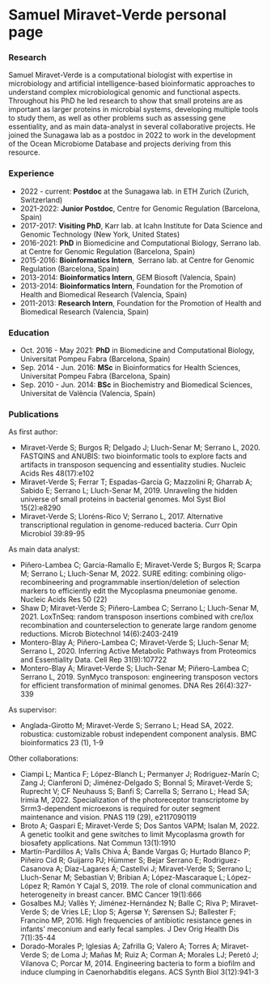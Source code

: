 # Samuel Miravet-Verde personal page

### Research 

<!---
<img style="float: left; width: 15%; height: auto" src="./profile_image.jpeg">
-->

Samuel Miravet-​Verde is a computational biologist with expertise in microbiology and artificial intelligence-​based bioinformatic approaches to understand complex microbiological genomic and functional aspects. Throughout his PhD he led research to show that small proteins are as important as larger proteins in microbial systems, developing multiple tools to study them, as well as other problems such as assessing gene essentiality, and as main data-​analyst in several collaborative projects. He joined the Sunagawa lab as a postdoc in 2022 to work in the development of the Ocean Microbiome Database and projects deriving from this resource.

### Experience 

- 2022 - current: **Postdoc** at the Sunagawa lab. in ETH Zurich (Zurich, Switzerland)
- 2021-​2022: **Junior Postdoc**, Centre for Genomic Regulation (Barcelona, Spain)
- 2017-​2017: **Visiting PhD**, Karr lab. at Icahn Institute for Data Science and Genomic Technology (New York, United States)
- 2016-​2021: **PhD** in Biomedicine and Computational Biology, Serrano lab. at Centre for Genomic Regulation (Barcelona, Spain)
- 2015-​2016: **Bioinformatics Intern**,  Serrano lab. at Centre for Genomic Regulation (Barcelona, Spain)
- 2013-​2014: **Bioinformatics Intern**, GEM Biosoft (Valencia, Spain)
- 2013-​2014: **Bioinformatics Intern**, Foundation for the Promotion of Health and Biomedical Research (Valencia, Spain)
- 2011-​2013: **Research Intern**, Foundation for the Promotion of Health and Biomedical Research (Valencia, Spain)

### Education

- ​Oct. 2016 - May 2021: **PhD** in Biomedicine and Computational Biology, Universitat Pompeu Fabra (Barcelona, Spain)
- Sep. 2014 - Jun. ​2016: **MSc** in Bioinformatics for Health Sciences, Universitat Pompeu Fabra (Barcelona, Spain)
- Sep. 2010 - Jun. ​2014: **BSc** in Biochemistry and Biomedical Sciences, Universitat de València (Valencia, Spain)

### Publications

As first author:

- Miravet-Verde S; Burgos R; Delgado J; Lluch-Senar M; Serrano L, 2020. FASTQINS and ANUBIS: two bioinformatic tools to explore facts and artifacts in transposon sequencing and essentiality studies.  Nucleic Acids Res 48(17):e102
- Miravet-Verde S; Ferrar T; Espadas-García G; Mazzolini R; Gharrab A; Sabido E; Serrano L; Lluch-Senar M, 2019. Unraveling the hidden universe of small proteins in bacterial genomes.  Mol Syst Biol 15(2):e8290
- Miravet-Verde S; Lloréns-Rico V; Serrano L, 2017. Alternative transcriptional regulation in genome-reduced bacteria.  Curr Opin Microbiol 39:89-95

As main data analyst:

- Piñero-Lambea C; Garcia-Ramallo E; Miravet-Verde S; Burgos R; Scarpa M; Serrano L; Lluch-Senar M, 2022. SURE editing: combining oligo-recombineering and programmable insertion/deletion of selection markers to efficiently edit the Mycoplasma pneumoniae genome. Nucleic Acids Res 50 (22)
- Shaw D; Miravet-Verde S; Piñero-Lambea C; Serrano L; Lluch-Senar M, 2021. LoxTnSeq: random transposon insertions combined with cre/lox recombination and counterselection to generate large random genome reductions.  Microb Biotechnol 14(6):2403-2419
- Montero-Blay A; Piñero-Lambea C; Miravet-Verde S; Lluch-Senar M; Serrano L, 2020. Inferring Active Metabolic Pathways from Proteomics and Essentiality Data.  Cell Rep 31(9):107722
- Montero-Blay A; Miravet-Verde S; Lluch-Senar M; Piñero-Lambea C; Serrano L, 2019. SynMyco transposon: engineering transposon vectors for efficient transformation of minimal genomes.  DNA Res 26(4):327-339

As supervisor:

- Anglada-Girotto M; Miravet-Verde S; Serrano L; Head SA, 2022. robustica: customizable robust independent component analysis. BMC bioinformatics 23 (1), 1-9

Other collaborations:

- Ciampi L; Mantica F; López-Blanch L; Permanyer J; Rodriguez-Marín C; Zang J; Cianferoni D; Jiménez-Delgado S; Bonnal S; Miravet-Verde S; Ruprecht V; CF Neuhauss S; Banfi S; Carrella S; Serrano L; Head SA; Irimia M, 2022. Specialization of the photoreceptor transcriptome by Srrm3-dependent microexons is required for outer segment maintenance and vision. PNAS 119 (29), e2117090119
- Broto A; Gaspari E; Miravet-Verde S; Dos Santos VAPM; Isalan M, 2022. A genetic toolkit and gene switches to limit Mycoplasma growth for biosafety applications.  Nat Commun 13(1):1910
- Martín-Pardillos A; Valls Chiva Á; Bande Vargas G; Hurtado Blanco P; Piñeiro Cid R; Guijarro PJ; Hümmer S; Bejar Serrano E; Rodriguez-Casanova A; Diaz-Lagares Á; Castellvi J; Miravet-Verde S; Serrano L; Lluch-Senar M; Sebastian V; Bribian A; López-Mascaraque L; López-López R; Ramón Y Cajal S, 2019. The role of clonal communication and heterogeneity in breast cancer.  BMC Cancer 19(1):666
- Gosalbes MJ; Vallès Y; Jiménez-Hernández N; Balle C; Riva P; Miravet-Verde S; de Vries LE; Llop S; Agersø Y; Sørensen SJ; Ballester F; Francino MP, 2016. High frequencies of antibiotic resistance genes in infants' meconium and early fecal samples.  J Dev Orig Health Dis 7(1):35-44
- Dorado-Morales P; Iglesias A; Zafrilla G; Valero A; Torres A; Miravet-Verde S; de Loma J; Mañas M; Ruiz A; Corman A; Morales LJ; Peretó J; Vilanova C; Porcar M, 2014. Engineering bacteria to form a biofilm and induce clumping in Caenorhabditis elegans.  ACS Synth Biol 3(12):941-3